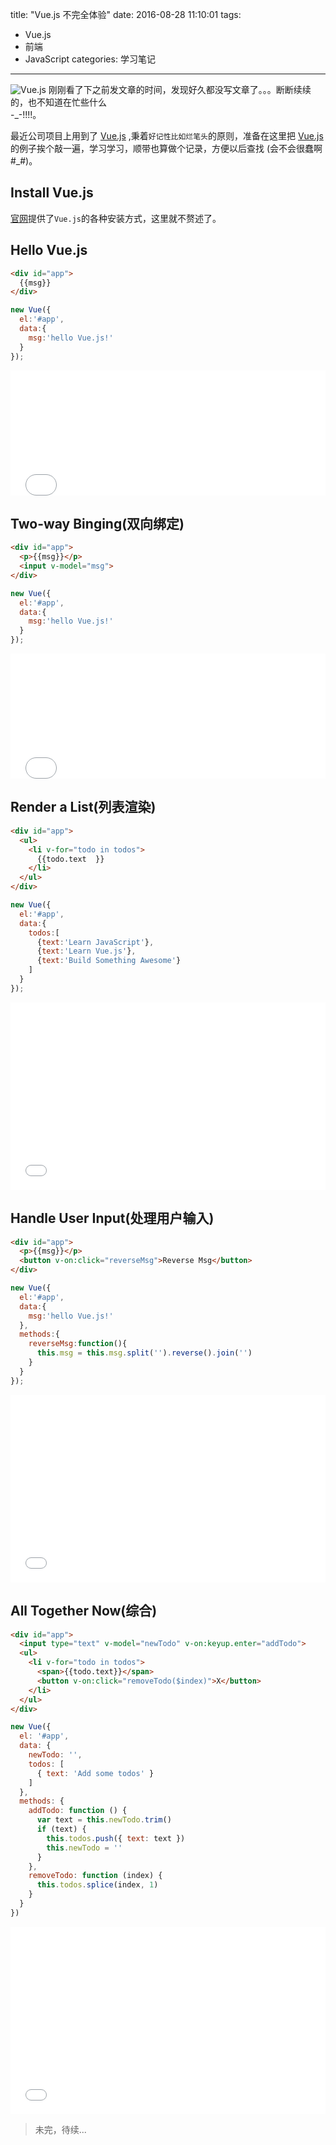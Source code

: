 title: "Vue.js 不完全体验" 
date: 2016-08-28 11:10:01
tags:  
  - Vue.js
  - 前端
  - JavaScript
categories: 学习笔记
---
![](http://vuejs.org/images/logo.png "Vue.js")
刚刚看了下之前发文章的时间，发现好久都没写文章了。。。断断续续的，也不知道在忙些什么<BR> -_-!!!!。

最近公司项目上用到了 [Vue.js][vue] ,秉着`好记性比如烂笔头`的原则，准备在这里把 [Vue.js][vue] 的例子挨个敲一遍，学习学习，顺带也算做个记录，方便以后查找 (会不会很蠢啊 \#_\#)。

<!--more-->
## Install Vue.js
[官网][install]提供了`Vue.js`的各种安装方式，这里就不赘述了。

## Hello Vue.js
```HTML
<div id="app">
  {{msg}}
</div>
```

```js
new Vue({
  el:'#app',
  data:{
    msg:'hello Vue.js!'
  }
});
```
<iframe width="100%" height="200" src="//jsfiddle.net/LNing/1nkLex6d/embedded/js,html,result/" allowfullscreen="allowfullscreen" frameborder="0"></iframe>

## Two-way Binging(双向绑定)
```HTML
<div id="app">
  <p>{{msg}}</p>
  <input v-model="msg">
</div>
```

```js
new Vue({
  el:'#app',
  data:{
    msg:'hello Vue.js!'
  }
});
```
<iframe width="100%" height="200" src="//jsfiddle.net/LNing/rwz3qw8L/embedded/js,html,result/" allowfullscreen="allowfullscreen" frameborder="0"></iframe>

## Render a List(列表渲染)
```html
<div id="app">
  <ul>
    <li v-for="todo in todos">
      {{todo.text  }}
    </li>
  </ul>
</div>
```

```js
new Vue({
  el:'#app',
  data:{
    todos:[
      {text:'Learn JavaScript'},
      {text:'Learn Vue.js'},
      {text:'Build Something Awesome'}
    ]
  }
});
```
<iframe width="100%" height="300" src="//jsfiddle.net/LNing/3hmnuhgm/embedded/js,html,result/" allowfullscreen="allowfullscreen" frameborder="0"></iframe>

## Handle User Input(处理用户输入)
```html
<div id="app">
  <p>{{msg}}</p>
  <button v-on:click="reverseMsg">Reverse Msg</button>
</div>
```
```js
new Vue({
  el:'#app',
  data:{
    msg:'hello Vue.js!'
  },
  methods:{
    reverseMsg:function(){
      this.msg = this.msg.split('').reverse().join('')
    } 
  }
});
```
<iframe width="100%" height="300" src="//jsfiddle.net/LNing/n36u9sn5/embedded/js,html,result/" allowfullscreen="allowfullscreen" frameborder="0"></iframe>

## All Together Now(综合)
```html
<div id="app">
  <input type="text" v-model="newTodo" v-on:keyup.enter="addTodo">
  <ul>
    <li v-for="todo in todos">
      <span>{{todo.text}}</span>
      <button v-on:click="removeTodo($index)">X</button>
    </li>
  </ul>
</div>
```

```js
new Vue({
  el: '#app',
  data: {
    newTodo: '',
    todos: [
      { text: 'Add some todos' }
    ]
  },
  methods: {
    addTodo: function () {
      var text = this.newTodo.trim()
      if (text) {
        this.todos.push({ text: text })
        this.newTodo = ''
      }
    },
    removeTodo: function (index) {
      this.todos.splice(index, 1)
    }
  }
})
```
<iframe width="100%" height="300" src="//jsfiddle.net/LNing/9L9jr9q2/embedded/js,html,result/" allowfullscreen="allowfullscreen" frameborder="0"></iframe>

> 未完，待续...

[vue]:http://vuejs.org "Vue.js 官网"
[install]:http://vuejs.org/guide/installation.html "installation"